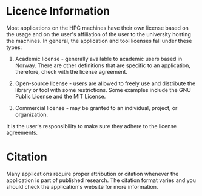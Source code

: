 # Licence Information

Most applications on the HPC machines have their own license based on the usage
and on the user's affiliation of the user to the university hosting the machines.
In general, the application and tool licenses fall under these types:

1. Academic license - generally available to academic users based in Norway. There are other definitions that are specific to an application, therefore, check with the license agreement.

2. Open-source license - users are allowed to freely use and distribute the library or tool with some restrictions. Some examples include the GNU Public License and the MIT License.

3. Commercial license - may be granted to an individual, project, or organization.

It is the user's responsibility to make sure they adhere to the license agreements.


# Citation

Many applications require proper attribution or citation whenever the
application is part of published research. The citation format varies and you
should check the application's website for more information.
